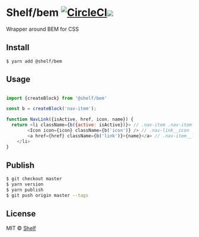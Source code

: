 # Shelf/bem [![CircleCI](https://app.circleci.com/pipelines/github/shelfio/bem)](https://circleci.com/gh/shelfio/xxxxxx/tree/master)![](https://img.shields.io/badge/code_style-prettier-ff69b4.svg)

Wrapper around BEM for CSS

## Install

```
$ yarn add @shelf/bem
```

## Usage

```js

import {createBlock} from '@shelf/bem'

const b = createBlock('nav-item');

function NavLink({isActive, href, icon, name}) {
  return <li className={b({active: isActive})}> // .nav-item .nav-item--active
        <Icon icon={icon} className={b('icon')} /> // .nav-link__icon
        <a href={href} className={b('link')}>{name}</a> // .nav-item__link
    </li>
}
```

## Publish

```sh
$ git checkout master
$ yarn version
$ yarn publish
$ git push origin master --tags
```

## License

MIT © [Shelf](https://shelf.io)
